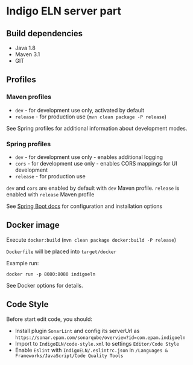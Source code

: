 # Indigo ELN server part

## Build dependencies

- Java 1.8
- Maven 3.1
- GIT

## Profiles

### Maven profiles

- `dev` - for development use only, activated by default
- `release` - for production use (`mvn clean package -P release`)

See Spring profiles for additional information about development modes.

### Spring profiles

- `dev` - for development use only - enables additional logging
- `cors` - for development use only - enables CORS mappings for UI development
- `release` - for production use

`dev` and `cors` are enabled by default with `dev` Maven profile. `release` is enabled with `release` Maven profile

See [Spring Boot docs](http://docs.spring.io/spring-boot/docs/current/reference/htmlsingle/) for configuration and installation options

## Docker image

Execute `docker:build` (`mvn clean package docker:build -P release`)

`Dockerfile` will be placed into `target/docker`

Example run:
 
`docker run -p 8080:8080 indigoeln`

See Docker options for details.

## Code Style

Before start edit code, you should:

- Install plugin `SonarLint` and config its serverUrl as `https://sonar.epam.com/sonarqube/overview?id=com.epam.indigoeln`
- Import to `IndigoELN/code-style.xml` to settings `Editor/Code Style`
- Enable `Eslint` with `IndigoELN/.eslintrc.json` in `/Languages &  Frameworks/JavaScript/Code Quality Tools` 
